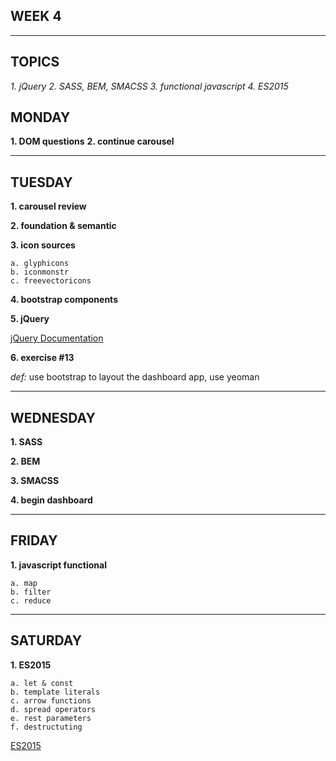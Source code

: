 ## WEEK 4
---

## TOPICS

*1. jQuery*
*2. SASS, BEM, SMACSS*
*3. functional javascript*
*4. ES2015*


## MONDAY

**1. DOM questions**
**2. continue carousel**

---
## TUESDAY

**1. carousel review**

**2. foundation & semantic**

**3. icon sources**

    a. glyphicons
    b. iconmonstr
    c. freevectoricons

**4. bootstrap components**

**5. jQuery**

[jQuery Documentation](https://api.jquery.com/category/traversing/)

**6. exercise #13**

*def:* use bootstrap to layout the dashboard app, use yeoman

---
## WEDNESDAY

**1. SASS**

**2. BEM**

**3. SMACSS**

**4. begin dashboard**

---
## FRIDAY

**1. javascript functional**

    a. map
    b. filter
    c. reduce

---
## SATURDAY

**1. ES2015**

    a. let & const
    b. template literals
    c. arrow functions
    d. spread operators
    e. rest parameters
    f. destructuting

[ES2015](https://css-tricks.com/lets-learn-es2015/)
